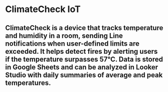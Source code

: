 # ClimateCheck IoT 
## ClimateCheck is a device that tracks temperature and humidity in a room, sending Line notifications when user-defined limits are exceeded. It helps detect fires by alerting users if the temperature surpasses 57°C. Data is stored in Google Sheets and can be analyzed in Looker Studio with daily summaries of average and peak temperatures.
